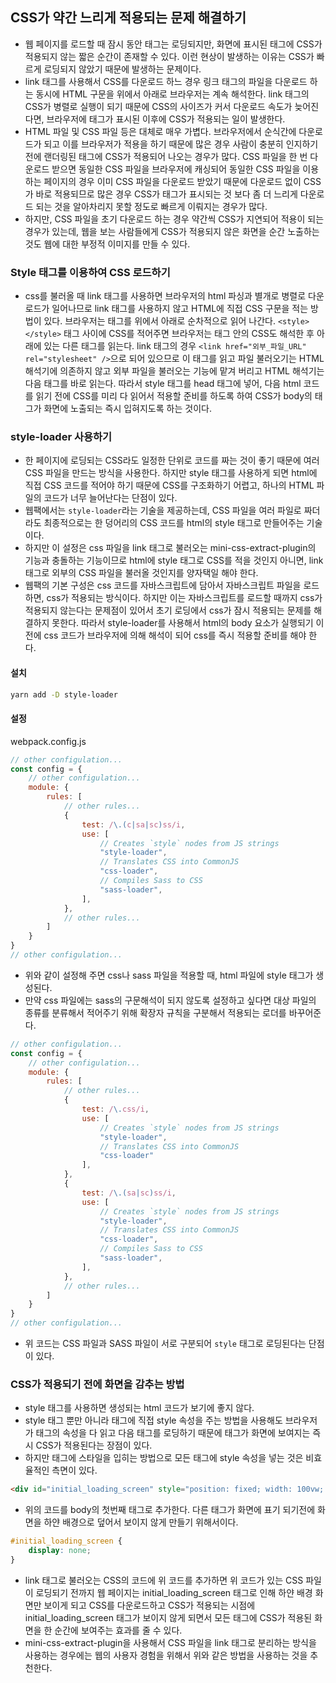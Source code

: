 ## CSS가 약간 느리게 적용되는 문제 해결하기

-   웹 페이지를 로드할 때 잠시 동안 태그는 로딩되지만, 화면에 표시된 태그에 CSS가 적용되지 않는 짧은 순간이 존재할 수 있다. 이런 현상이 발생하는 이유는 CSS가 빠르게 로딩되지 않았기 때문에 발생하는 문제이다.
-   link 태그를 사용해서 CSS를 다운로드 하느 경우 링크 태그의 파일을 다운로드 하는 동시에 HTML 구문을 위에서 아래로 브라우저는 계속 해석한다. link 태그의 CSS가 병렬로 실행이 되기 때문에 CSS의 사이즈가 커서 다운로드 속도가 늦어진다면, 브라우저에 태그가 표시된 이후에 CSS가 적용되는 일이 발생한다.
-   HTML 파일 및 CSS 파일 등은 대체로 매우 가볍다. 브라우저에서 순식간에 다운로드가 되고 이를 브라우저가 적용을 하기 때문에 많은 경우 사람이 충분히 인지하기 전에 랜더링된 태그에 CSS가 적용되어 나오는 경우가 많다. CSS 파일을 한 번 다운로드 받으면 동일한 CSS 파일을 브라우저에 캐싱되어 동일한 CSS 파일을 이용하는 페이지의 경우 이미 CSS 파일을 다운로드 받았기 때문에 다운로드 없이 CSS가 바로 적용되므로 많은 경우 CSS가 태그가 표시되는 것 보다 좀 더 느리게 다운로드 되는 것을 알아차리지 못할 정도로 빠르게 이뤄지는 경우가 많다.
-   하지만, CSS 파일을 초기 다운로드 하는 경우 약간씩 CSS가 지연되어 적용이 되는 경우가 있는데, 웹을 보는 사람들에게 CSS가 적용되지 않은 화면을 순간 노출하는 것도 웹에 대한 부정적 이미지를 만들 수 있다.

### Style 태그를 이용하여 CSS 로드하기

-   css를 불러올 때 link 태그를 사용하면 브라우저의 html 파싱과 별개로 병렬로 다운로드가 일어나므로 link 태그를 사용하지 않고 HTML에 직접 CSS 구문을 적는 방법이 있다. 브라우저는 태그를 위에서 아래로 순차적으로 읽어 나간다. `<style></style>` 태그 사이에 CSS를 적어주면 브라우저는 태그 안의 CSS도 해석한 후 아래에 있는 다른 태그를 읽는다. link 태그의 경우 `<link href="외부_파일_URL" rel="stylesheet" />`으로 되어 있으므로 이 태그를 읽고 파일 불러오기는 HTML 해석기에 의존하지 않고 외부 파일을 불러오는 기능에 맡겨 버리고 HTML 해석기는 다음 태그를 바로 읽는다. 따라서 style 태그를 head 태그에 넣어, 다음 html 코드를 읽기 전에 CSS를 미리 다 읽어서 적용할 준비를 하도록 하여 CSS가 body의 태그가 화면에 노출되는 즉시 입혀지도록 하는 것이다.

### style-loader 사용하기

-   한 페이지에 로딩되는 CSS라도 일정한 단위로 코드를 짜는 것이 좋기 때문에 여러 CSS 파일을 만드는 방식을 사용한다. 하지만 style 태그를 사용하게 되면 html에 직접 CSS 코드를 적어야 하기 때문에 CSS를 구조화하기 어렵고, 하나의 HTML 파일의 코드가 너무 늘어난다는 단점이 있다.
-   웹팩에서는 `style-loader`라는 기술을 제공하는데, CSS 파일을 여러 파일로 짜더라도 최종적으로는 한 덩어리의 CSS 코드를 html의 style 태그로 만들어주는 기술이다.
-   하지만 이 설정은 css 파일을 link 태그로 불러오는 mini-css-extract-plugin의 기능과 충돌하는 기능이므로 html에 style 태그로 CSS를 적을 것인지 아니면, link 태그로 외부의 CSS 파일을 불러올 것인지를 양자택일 해야 한다.
-   웹팩의 기본 구성은 css 코드를 자바스크립트에 담아서 자바스크립트 파일을 로드하면, css가 적용되는 방식이다. 하지만 이는 자바스크립트를 로드할 때까지 css가 적용되지 않는다는 문제점이 있어서 초기 로딩에서 css가 잠시 적용되는 문제를 해결하지 못한다. 따라서 style-loader를 사용해서 html의 body 요소가 실행되기 이전에 css 코드가 브라우저에 의해 해석이 되어 css를 즉시 적용할 준비를 해야 한다.

#### 설치

```sh
yarn add -D style-loader
```

#### 설정

webpack.config.js

```js
// other configulation...
const config = {
    // other configulation...
    module: {
        rules: [
            // other rules...
            {
                test: /\.(c|sa|sc)ss/i,
                use: [
                    // Creates `style` nodes from JS strings
                    "style-loader",
                    // Translates CSS into CommonJS
                    "css-loader",
                    // Compiles Sass to CSS
                    "sass-loader",
                ],
            },
            // other rules...
        ]
    }
}
// other configulation...
```

-   위와 같이 설정해 주면 css나 sass 파일을 적용할 때, html 파일에 style 태그가 생성된다.
-   만약 css 파일에는 sass의 구문해석이 되지 않도록 설정하고 싶다면 대상 파일의 종류를 분류해서 적어주기 위해 확장자 규칙을 구분해서 적용되는 로더를 바꾸어준다.

```js
// other configulation...
const config = {
    // other configulation...
    module: {
        rules: [
            // other rules...
            {
                test: /\.css/i,
                use: [
                    // Creates `style` nodes from JS strings
                    "style-loader",
                    // Translates CSS into CommonJS
                    "css-loader"
                ],
            },
            {
                test: /\.(sa|sc)ss/i,
                use: [
                    // Creates `style` nodes from JS strings
                    "style-loader",
                    // Translates CSS into CommonJS
                    "css-loader",
                    // Compiles Sass to CSS
                    "sass-loader",
                ],
            },
            // other rules...
        ]
    }
}
// other configulation...
```

-   위 코드는 CSS 파일과 SASS 파일이 서로 구분되어 `style` 태그로 로딩된다는 단점이 있다.

### CSS가 적용되기 전에 화면을 감추는 방법

-   style 태그를 사용하면 생성되는 html 코드가 보기에 좋지 않다.
-   style 태그 뿐만 아니라 태그에 직접 style 속성을 주는 방법을 사용해도 브라우저가 태그의 속성을 다 읽고 다음 태그를 로딩하기 때문에 태그가 화면에 보여지는 즉시 CSS가 적용된다는 장점이 있다.
-   하지만 태그에 스타일을 입히는 방법으로 모든 태그에 style 속성을 넣는 것은 비효율적인 측면이 있다.

```html
<div id="initial_loading_screen" style="position: fixed; width: 100vw; height: 100vh; background-color: white; z-index: 99999"></div>
```

-   위의 코드를 body의 첫번째 태그로 추가한다. 다른 태그가 화면에 표기 되기전에 화면을 하얀 배경으로 덮어서 보이지 않게 만들기 위해서이다.

```css
#initial_loading_screen {
    display: none;
}
```

-   link 태그로 불러오는 CSS의 코드에 위 코드를 추가하면 위 코드가 있는 CSS 파일이 로딩되기 전까지 웹 페이지는 initial_loading_screen 태그로 인해 하얀 배경 화면만 보이게 되고 CSS를 다운로드하고 CSS가 적용되는 시점에 initial_loading_screen 태그가 보이지 않게 되면서 모든 태그에 CSS가 적용된 화면을 한 순간에 보여주는 효과를 줄 수 있다.
-   mini-css-extract-plugin을 사용해서 CSS 파일을 link 태그로 분리하는 방식을 사용하는 경우에는 웹의 사용자 경험을 위해서 위와 같은 방법을 사용하는 것을 추천한다.
